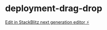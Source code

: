 # deployment-drag-drop

[Edit in StackBlitz next generation editor ⚡️](https://stackblitz.com/~/github.com/friendsd06/deployment-drag-drop)